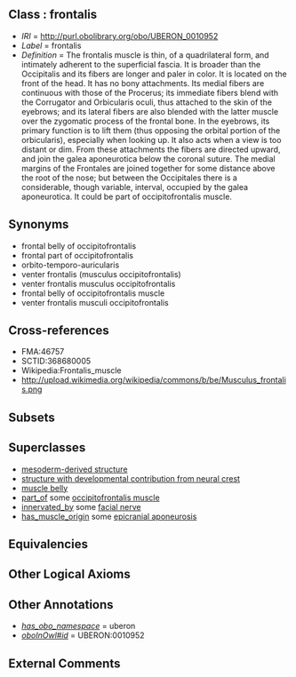 
## Class : frontalis

 * *IRI* = http://purl.obolibrary.org/obo/UBERON_0010952
 * *Label* = frontalis
 * *Definition* = The frontalis muscle is thin, of a quadrilateral form, and intimately adherent to the superficial fascia. It is broader than the Occipitalis and its fibers are longer and paler in color. It is located on the front of the head. It has no bony attachments. Its medial fibers are continuous with those of the Procerus; its immediate fibers blend with the Corrugator and Orbicularis oculi, thus attached to the skin of the eyebrows; and its lateral fibers are also blended with the latter muscle over the zygomatic process of the frontal bone. In the eyebrows, its primary function is to lift them (thus opposing the orbital portion of the orbicularis), especially when looking up. It also acts when a view is too distant or dim. From these attachments the fibers are directed upward, and join the galea aponeurotica below the coronal suture. The medial margins of the Frontales are joined together for some distance above the root of the nose; but between the Occipitales there is a considerable, though variable, interval, occupied by the galea aponeurotica. It could be part of occipitofrontalis muscle.

## Synonyms

 * frontal belly of occipitofrontalis
 * frontal part of occipitofrontalis
 * orbito-temporo-auricularis
 * venter frontalis (musculus occipitofrontalis)
 * venter frontalis musculus occipitofrontalis
 * frontal belly of occipitofrontalis muscle
 * venter frontalis musculi occipitofrontalis

## Cross-references

 * FMA:46757
 * SCTID:368680005
 * Wikipedia:Frontalis_muscle
 * http://upload.wikimedia.org/wikipedia/commons/b/be/Musculus_frontalis.png

## Subsets


## Superclasses

 * [mesoderm-derived structure](../../UBERON/20/UBERON_0004120.md)
 * [structure with developmental contribution from neural crest](../../UBERON/14/UBERON_0010314.md)
 * [muscle belly](../../UBERON/38/UBERON_0010938.md)
 * [part_of](../../BFO/50/BFO_0000050.md) some [occipitofrontalis muscle](../../UBERON/46/UBERON_0010946.md)
 * [innervated_by](../../RO/05/RO_0002005.md) some [facial nerve](../../UBERON/47/UBERON_0001647.md)
 * [has_muscle_origin](../../RO/72/RO_0002372.md) some [epicranial aponeurosis](../../UBERON/61/UBERON_0006661.md)

## Equivalencies


## Other Logical Axioms


## Other Annotations

 * *[has_obo_namespace](../../ce/oboInOwl#hasOBONamespace.md)* = uberon
 * *[oboInOwl#id](../../id/oboInOwl#id.md)* = UBERON:0010952

## External Comments

